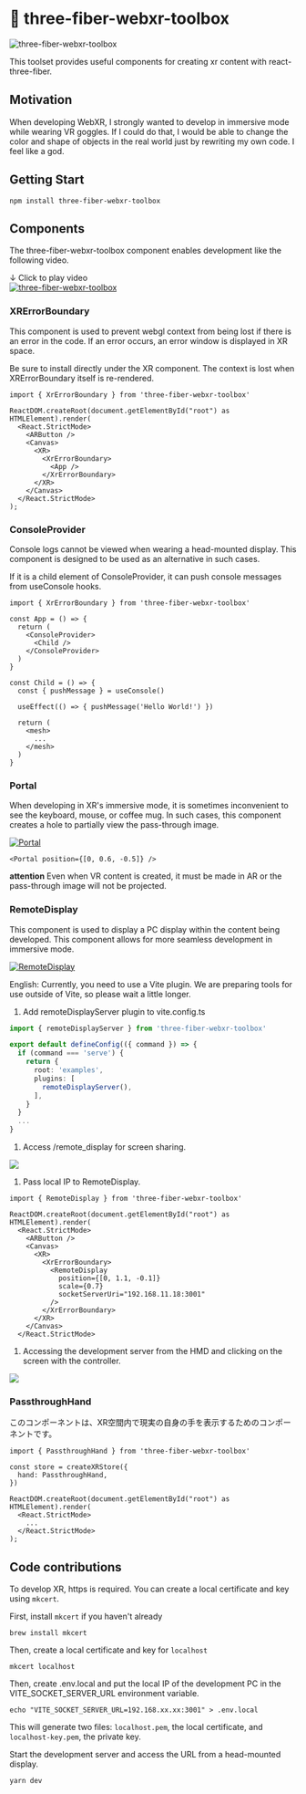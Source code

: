 # 🥽 three-fiber-webxr-toolbox

<img alt="three-fiber-webxr-toolbox" src="./assets/logo.png">

This toolset provides useful components for creating xr content with react-three-fiber.

## Motivation

When developing WebXR, I strongly wanted to develop in immersive mode while wearing VR goggles. If I could do that, I would be able to change the color and shape of objects in the real world just by rewriting my own code. I feel like a god.

## Getting Start

```
npm install three-fiber-webxr-toolbox
```

## Components

The three-fiber-webxr-toolbox component enables development like the following video.

↓ Click to play video
<br/>
[![three-fiber-webxr-toolbox](http://img.youtube.com/vi/jAYIertq6jA/0.jpg)](https://www.youtube.com/watch?v=jAYIertq6jA)

### XRErrorBoundary

This component is used to prevent webgl context from being lost if there is an error in the code. If an error occurs, an error window is displayed in XR space.

Be sure to install directly under the XR component. The context is lost when XRErrorBoundary itself is re-rendered.

```tsx
import { XrErrorBoundary } from 'three-fiber-webxr-toolbox'

ReactDOM.createRoot(document.getElementById("root") as HTMLElement).render(
  <React.StrictMode>
    <ARButton />
    <Canvas>
      <XR>
        <XrErrorBoundary>
          <App />
        </XrErrorBoundary>
      </XR>
    </Canvas>
  </React.StrictMode>
);
```

### ConsoleProvider

Console logs cannot be viewed when wearing a head-mounted display. This component is designed to be used as an alternative in such cases.

If it is a child element of ConsoleProvider, it can push console messages from useConsole hooks.

```tsx
import { XrErrorBoundary } from 'three-fiber-webxr-toolbox'

const App = () => {
  return (
    <ConsoleProvider>
      <Child />
    </ConsoleProvider>
  )
}

const Child = () => {
  const { pushMessage } = useConsole()

  useEffect(() => { pushMessage('Hello World!') })

  return (
    <mesh>
      ...
    </mesh>
  )
}
```

### Portal

When developing in XR's immersive mode, it is sometimes inconvenient to see the keyboard, mouse, or coffee mug. In such cases, this component creates a hole to partially view the pass-through image.

[![Portal](http://img.youtube.com/vi/rM7_0A17NJ4/0.jpg)](https://www.youtube.com/watch?v=rM7_0A17NJ4)

```tsx
<Portal position={[0, 0.6, -0.5]} />
```

**attention**
Even when VR content is created, it must be made in AR or the pass-through image will not be projected.

### RemoteDisplay

This component is used to display a PC display within the content being developed. This component allows for more seamless development in immersive mode.

[![RemoteDisplay](http://img.youtube.com/vi/c8S02jZ2Hs0/0.jpg)](https://www.youtube.com/watch?v=c8S02jZ2Hs0)

English: Currently, you need to use a Vite plugin. We are preparing tools for use outside of Vite, so please wait a little longer.

1. Add remoteDisplayServer plugin to vite.config.ts

```TypeScript
import { remoteDisplayServer } from 'three-fiber-webxr-toolbox'

export default defineConfig(({ command }) => {
  if (command === 'serve') {
    return {
      root: 'examples',
      plugins: [
        remoteDisplayServer(),
      ],
    }
  }
  ...
}
```

1. Access /remote_display for screen sharing.

![](./assets/remote_display/image01.png)

1. Pass local IP to RemoteDisplay.

```tsx
import { RemoteDisplay } from 'three-fiber-webxr-toolbox'

ReactDOM.createRoot(document.getElementById("root") as HTMLElement).render(
  <React.StrictMode>
    <ARButton />
    <Canvas>
      <XR>
        <XrErrorBoundary>
          <RemoteDisplay
            position={[0, 1.1, -0.1]}
            scale={0.7}
            socketServerUri="192.168.11.18:3001"
          />
        </XrErrorBoundary>
      </XR>
    </Canvas>
  </React.StrictMode>
```

1. Accessing the development server from the HMD and clicking on the screen with the controller.

![](./assets/remote_display/image02.png)

### PassthroughHand

このコンポーネントは、XR空間内で現実の自身の手を表示するためのコンポーネントです。

```tsx
import { PassthroughHand } from 'three-fiber-webxr-toolbox'

const store = createXRStore({
  hand: PassthroughHand,
})

ReactDOM.createRoot(document.getElementById("root") as HTMLElement).render(
  <React.StrictMode>
    ...
  </React.StrictMode>
);
```

## Code contributions

To develop XR, https is required. You can create a local certificate and key using `mkcert`.

First, install `mkcert` if you haven't already

```
brew install mkcert
```

Then, create a local certificate and key for `localhost`

```
mkcert localhost
```

Then, create .env.local and put the local IP of the development PC in the VITE_SOCKET_SERVER_URL environment variable.

```
echo "VITE_SOCKET_SERVER_URL=192.168.xx.xx:3001" > .env.local
```

This will generate two files: `localhost.pem`, the local certificate, and `localhost-key.pem`, the private key.

Start the development server and access the URL from a head-mounted display.

```
yarn dev
```

